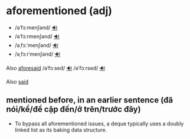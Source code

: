 # aforementioned (adj)

- /əˈfɔːmenʃənd/ [🔊](https://www.oxfordlearnersdictionaries.com/media/english/uk_pron/a/afo/afore/aforementioned__gb_2.mp3)
- /əˈfɔːrmenʃənd/ [🔊](https://www.oxfordlearnersdictionaries.com/media/english/us_pron/a/afo/afore/aforementioned__us_1.mp3)
- /əˌfɔːˈmenʃənd/ [🔊](https://www.oxfordlearnersdictionaries.com/media/english/uk_pron/a/afo/afore/aforementioned__gb_1.mp3)
- /əˌfɔːrˈmenʃənd/ [🔊](https://www.oxfordlearnersdictionaries.com/media/english/us_pron/a/afo/afore/aforementioned__us_2.mp3)

Also [aforesaid]() /əˈfɔːsed/ [🔊](https://www.oxfordlearnersdictionaries.com/media/english/uk_pron/a/afo/afore/aforesaid__gb_1.mp3) /əˈfɔːrsed/ [🔊](https://www.oxfordlearnersdictionaries.com/media/english/us_pron/a/afo/afore/aforesaid__us_1.mp3)

Also [said]()

## mentioned before, in an earlier sentence (đã nói/kể/đề cập đến/ở trên/trước đây)

- To bypass all aforementioned issues, a deque typically uses a doubly linked list as its baking data structure.